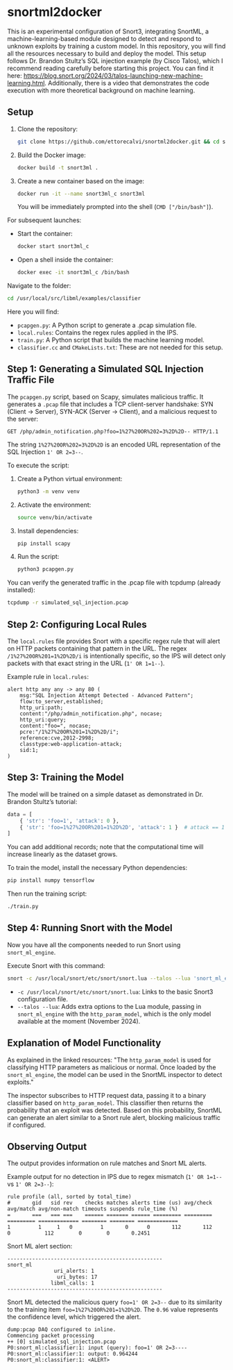 # snortml2docker

This is an experimental configuration of Snort3, integrating SnortML, a machine-learning-based module designed to detect and respond to unknown exploits by training a custom model. In this repository, you will find all the resources necessary to build and deploy the model. This setup follows Dr. Brandon Stultz’s SQL injection example (by Cisco Talos), which I recommend reading carefully before starting this project. You can find it here: https://blog.snort.org/2024/03/talos-launching-new-machine-learning.html. Additionally, there is a video that demonstrates the code execution with more theoretical background on machine learning.

## Setup

1. Clone the repository:
   ```bash
   git clone https://github.com/ettorecalvi/snortml2docker.git && cd snortml2docker
   ```

2. Build the Docker image:
   ```bash
   docker build -t snort3ml .
   ```

3. Create a new container based on the image:
   ```bash
   docker run -it --name snort3ml_c snort3ml
   ```

   You will be immediately prompted into the shell (`CMD ["/bin/bash"]`).

For subsequent launches:

- Start the container:
  ```bash
  docker start snort3ml_c
  ```

- Open a shell inside the container:
  ```bash
  docker exec -it snort3ml_c /bin/bash
  ```

Navigate to the folder:
```bash
cd /usr/local/src/libml/examples/classifier
```

Here you will find:

- `pcapgen.py`: A Python script to generate a .pcap simulation file.
- `local.rules`: Contains the regex rules applied in the IPS.
- `train.py`: A Python script that builds the machine learning model.
- `classifier.cc` and `CMakeLists.txt`: These are not needed for this setup.

## Step 1: Generating a Simulated SQL Injection Traffic File

The `pcapgen.py` script, based on Scapy, simulates malicious traffic. It generates a `.pcap` file that includes a TCP client-server handshake: SYN (Client -> Server), SYN-ACK (Server -> Client), and a malicious request to the server:

```
GET /php/admin_notification.php?foo=1%27%20OR%202=3%2D%2D-- HTTP/1.1
```

The string `1%27%20OR%202=3%2D%2D` is an encoded URL representation of the SQL Injection `1' OR 2=3--`.

To execute the script:

1. Create a Python virtual environment:
   ```bash
   python3 -m venv venv
   ```

2. Activate the environment:
   ```bash
   source venv/bin/activate
   ```

3. Install dependencies:
   ```bash
   pip install scapy
   ```

4. Run the script:
   ```bash
   python3 pcapgen.py
   ```

You can verify the generated traffic in the .pcap file with tcpdump (already installed):

```bash
tcpdump -r simulated_sql_injection.pcap
```

## Step 2: Configuring Local Rules

The `local.rules` file provides Snort with a specific regex rule that will alert on HTTP packets containing that pattern in the URL. The regex `/1%27%20OR%201=1%2D%2D/i` is intentionally specific, so the IPS will detect only packets with that exact string in the URL (`1' OR 1=1--`).

Example rule in `local.rules`:

```plaintext
alert http any any -> any 80 (
    msg:"SQL Injection Attempt Detected - Advanced Pattern";
    flow:to_server,established;
    http_uri:path;
    content:"/php/admin_notification.php", nocase;
    http_uri:query;
    content:"foo=", nocase;
    pcre:"/1%27%20OR%201=1%2D%2D/i";
    reference:cve,2012-2998;
    classtype:web-application-attack;
    sid:1;
)
```

## Step 3: Training the Model

The model will be trained on a simple dataset as demonstrated in Dr. Brandon Stultz’s tutorial:

```python
data = [
    { 'str': 'foo=1', 'attack': 0 },
    { 'str': 'foo=1%27%20OR%201=1%2D%2D', 'attack': 1 }  # attack == 1 means this item is malicious
]
```

You can add additional records; note that the computational time will increase linearly as the dataset grows.

To train the model, install the necessary Python dependencies:

```bash
pip install numpy tensorflow
```

Then run the training script:

```bash
./train.py
```

## Step 4: Running Snort with the Model

Now you have all the components needed to run Snort using `snort_ml_engine`.

Execute Snort with this command:

```bash
snort -c /usr/local/snort/etc/snort/snort.lua --talos --lua 'snort_ml_engine = { http_param_model = "classifier.model" }; snort_ml = {}; trace = { modules = { snort_ml = {all =1 } } };' -r simulated_sql_injection.pcap
```

- `-c /usr/local/snort/etc/snort/snort.lua`: Links to the basic Snort3 configuration file.
- `--talos --lua`: Adds extra options to the Lua module, passing in `snort_ml_engine` with the `http_param_model`, which is the only model available at the moment (November 2024).

## Explanation of Model Functionality

As explained in the linked resources: "The `http_param_model` is used for classifying HTTP parameters as malicious or normal. Once loaded by the `snort_ml_engine`, the model can be used in the SnortML inspector to detect exploits."

The inspector subscribes to HTTP request data, passing it to a binary classifier based on `http_param_model`. This classifier then returns the probability that an exploit was detected. Based on this probability, SnortML can generate an alert similar to a Snort rule alert, blocking malicious traffic if configured.

## Observing Output

The output provides information on rule matches and Snort ML alerts.

Example output for no detection in IPS due to regex mismatch (`1' OR 1=1--` vs `1' OR 2=3--`):

```plaintext
rule profile (all, sorted by total_time)
#       gid   sid rev    checks matches alerts time (us) avg/check avg/match avg/non-match timeouts suspends rule_time (%)
=       ===   === ===    ====== ======= ====== ========= ========= ========= ============= ======== ======== =============
1         1     1   0         1       0      0       112       112         0           112        0        0       0.2451
```

Snort ML alert section:

```plaintext
--------------------------------------------------
snort_ml
               uri_alerts: 1
                uri_bytes: 17
              libml_calls: 1
--------------------------------------------------
```

Snort ML detected the malicious query `foo=1' OR 2=3--` due to its similarity to the training item `foo=1%27%20OR%201=1%2D%2D`. The `0.96` value represents the confidence level, which triggered the alert.

```plaintext
dump:pcap DAQ configured to inline.
Commencing packet processing
++ [0] simulated_sql_injection.pcap
P0:snort_ml:classifier:1: input (query): foo=1' OR 2=3----
P0:snort_ml:classifier:1: output: 0.964244
P0:snort_ml:classifier:1: <ALERT>
```
